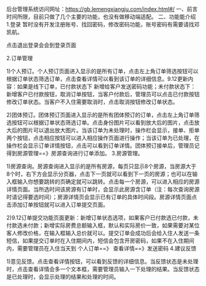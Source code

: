 后台管理系统访问网址：https://gb.lemengxiangju.com/index.html#/
一、前言
  时间所限，目前只做了几个主要的功能，也没有做移动端适配。
二、功能能介绍
1.登录
  暂时没有开发注册账号、找回密码，修改密码功能，账号密码有需要请找邓凯航。

点击退出登录会会到登录页面

2.订单管理




1)个人预订。个人预订页面进入显示的是所有订单，点击左上角订单筛选按钮可以根据订单状态筛选订单，点击查看详情可以看到该订单的详细信息。9.12更新内容：如果是线下订单，已付款状态下 新增给客户发送密码功能；未付款状态下：新增客户已付款按钮，取消订单按钮，当客户付款后，管理员可以点击已付款按钮修改订单状态。当客户不入住需要取消时，点击取消按钮修改订单状态。
  

2)团体预订。团体预订页面进入显示的是所有团体预订的订单，点击左上角订单筛选按钮可以根据订单状态筛选订单。点击身份图片可以看到放大后的图片，点击放大后的图片可以退出放大图片。当该订单为未处理时，操作栏会显示，接单、拒单两个按钮，点击相应按钮可以进入相应操作页面进行操作；当该订单为已处理，在操作栏会显示订单详情按钮，点击可以看到订单详情。团体预订接单后，管理员记得到房源管理==》房源查询进行订单添加。
3.房源管理。



1)房源查询。房源查询进入显示的是所有房源，每页只显示8个房源，当房源大于8个时，右下方会显示分页器，点击下一页就可以看到下一页的房源；也可以在输入框输入你想要跳转的页确定就可以跳转。点击每一个房源，可以进入相应的房源详情页面。当所选时间该房源有订单时，会显示此房源含订单（注：每次查询房源时请记得要选时间）；房源详情页会显示已有订单的具体时间段。房源详情页面点击添加订单按钮就可以进入订单提交页面。

2)9.12订单提交功能页面更新：新增订单状态选项，如果客户已付款选已付款，未付款选未付款；新增实际房费总额输入框，默认和实际房价一致，如果需要对某位客人修改价格，在输入框输入总价就可以。提交订单会成功后会给入住人发送一条短信，如果提交订单时在入住期间内，短信会包含开房密码，如果不在入住期间内，需要管理员在入住当天到           个人订单==》 查看详情==》发送密码
4.建议反馈



1)意见反馈。点击查看详情按钮，可以看到反馈的详细信息。当反馈状态是未处理时，点击查看详情会多一个文本框，需要管理员输入一下处理的结果。当反馈状态是已处理时，会显示处理的结果和处理的时间。
